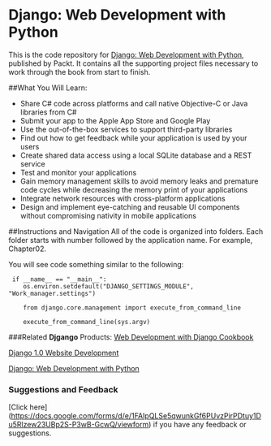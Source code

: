 # Django: Web Development with Python
This is the code repository for [Django: Web Development with Python](https://github.com/PacktPublishing/Django-Web-Development-with-Python), published by Packt. It contains all the supporting project files necessary to work through the book from start to finish.


##What You Will Learn:

*	Share C# code across platforms and call native Objective-C or Java libraries from C#
*	Submit your app to the Apple App Store and Google Play
*	Use the out-of-the-box services to support third-party libraries
*	Find out how to get feedback while your application is used by your users
*	Create shared data access using a local SQLite database and a REST service
*	Test and monitor your applications
*	Gain memory management skills to avoid memory leaks and premature code cycles while decreasing the memory print of your applications
*	Integrate network resources with cross-platform applications
*	Design and implement eye-catching and reusable UI components without compromising nativity in mobile applications

##Instructions and Navigation
All of the code is organized into folders. Each folder starts with number followed by the application name. For example, Chapter02.

You will see code something similar to the following:

```
 if __name__ == "__main__":
    os.environ.setdefault("DJANGO_SETTINGS_MODULE", "Work_manager.settings")

    from django.core.management import execute_from_command_line

    execute_from_command_line(sys.argv) 
```

###Related **Djgango** Products:
[Web Development with Django Cookbook](https://www.packtpub.com/web-development/web-development-django-cookbook?utm_source=github&utm_medium=repository&utm_campaign=9781783286898)

[Django 1.0 Website Development](https://www.packtpub.com/web-development/django-10-website-development?utm_source=github&utm_medium=repository&utm_campaign=9781847196781)

[Django: Web Development with Python](https://www.packtpub.com/web-development/django-web-development-python?utm_source=github&utm_medium=repository&utm_campaign=9781787121386)

### Suggestions and Feedback
[Click here] (https://docs.google.com/forms/d/e/1FAIpQLSe5qwunkGf6PUvzPirPDtuy1Du5Rlzew23UBp2S-P3wB-GcwQ/viewform) if you have any feedback or suggestions.
